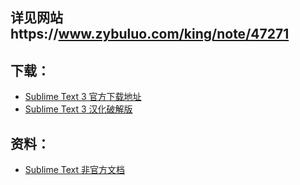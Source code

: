## 详见网站https://www.zybuluo.com/king/note/47271
## 下载：
- <a href="http://www.sublimetext.com/3">Sublime Text 3 官方下载地址</a>
- <a href="http://pan.baidu.com/s/1sj02k2L#list/path=%2F">Sublime Text 3 汉化破解版</a>

## 资料：
- <a href="http://sublime-text.readthedocs.io/en/latest/index.html">Sublime Text 非官方文档</a>





